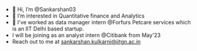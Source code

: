 - 👋 Hi, I’m @Sankarshan03
- 👀 I’m interested in Quantitative finance and Analytics
- 🌱 I've worked as data manager intern @Forfurs Petcare services which is an IIT Delhi based startup.
- I will be joining as an analyst intern @Citibank from May'23
- Reach out to me at sankarshan.kulkarni@iitgn.ac.in 

<!---
Sankarshan03/Sankarshan03 is a ✨ special ✨ repository because its `README.md` (this file) appears on your GitHub profile.
You can click the Preview link to take a look at your changes.
--->
